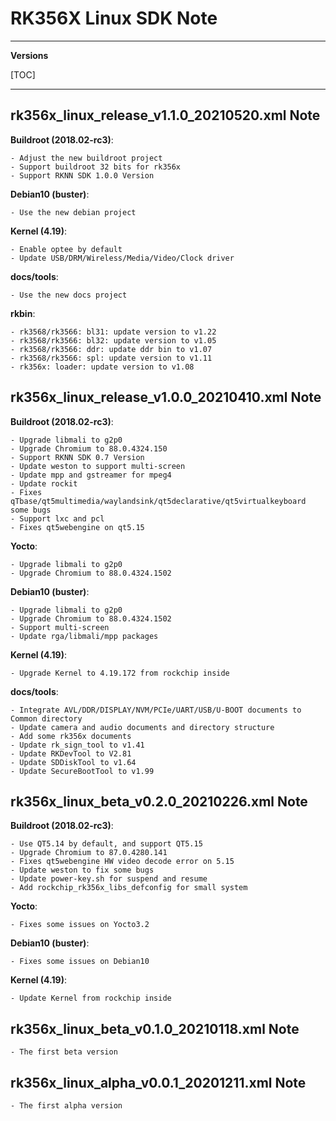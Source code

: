 # RK356X Linux SDK Note

---

**Versions**

[TOC]

---
## rk356x_linux_release_v1.1.0_20210520.xml Note

**Buildroot (2018.02-rc3)**:

```
- Adjust the new buildroot project
- Support buildroot 32 bits for rk356x
- Support RKNN SDK 1.0.0 Version
```

**Debian10 (buster)**:

```
- Use the new debian project
```

**Kernel (4.19)**:

```
- Enable optee by default
- Update USB/DRM/Wireless/Media/Video/Clock driver
```

**docs/tools**:

```
- Use the new docs project
```

**rkbin**:

```
- rk3568/rk3566: bl31: update version to v1.22
- rk3568/rk3566: bl32: update version to v1.05
- rk3568/rk3566: ddr: update ddr bin to v1.07
- rk3568/rk3566: spl: update version to v1.11
- rk356x: loader: update version to v1.08
```

## rk356x_linux_release_v1.0.0_20210410.xml Note

**Buildroot (2018.02-rc3)**:

```
- Upgrade libmali to g2p0
- Upgrade Chromium to 88.0.4324.150
- Support RKNN SDK 0.7 Version
- Update weston to support multi-screen
- Update mpp and gstreamer for mpeg4
- Update rockit
- Fixes qTbase/qt5multimedia/waylandsink/qt5declarative/qt5virtualkeyboard some bugs
- Support lxc and pcl
- Fixes qt5webengine on qt5.15
```

**Yocto**:

```
- Upgrade libmali to g2p0
- Upgrade Chromium to 88.0.4324.1502
```

**Debian10 (buster)**:

```
- Upgrade libmali to g2p0
- Upgrade Chromium to 88.0.4324.1502
- Support multi-screen
- Update rga/libmali/mpp packages
```

**Kernel (4.19)**:

```
- Upgrade Kernel to 4.19.172 from rockchip inside
```

**docs/tools**:

```
- Integrate AVL/DDR/DISPLAY/NVM/PCIe/UART/USB/U-BOOT documents to Common directory
- Update camera and audio documents and directory structure
- Add some rk356x documents
- Update rk_sign_tool to v1.41
- Update RKDevTool to V2.81
- Update SDDiskTool to v1.64
- Update SecureBootTool to v1.99
```

## rk356x_linux_beta_v0.2.0_20210226.xml Note

**Buildroot (2018.02-rc3)**:

```
- Use QT5.14 by default, and support QT5.15
- Upgrade Chromium to 87.0.4280.141
- Fixes qt5webengine HW video decode error on 5.15
- Update weston to fix some bugs
- Update power-key.sh for suspend and resume
- Add rockchip_rk356x_libs_defconfig for small system
```

**Yocto**:

```
- Fixes some issues on Yocto3.2
```

**Debian10 (buster)**:

```
- Fixes some issues on Debian10
```

**Kernel (4.19)**:

```
- Update Kernel from rockchip inside
```

## rk356x_linux_beta_v0.1.0_20210118.xml Note

```
- The first beta version
```

## rk356x_linux_alpha_v0.0.1_20201211.xml Note

```
- The first alpha version
```
